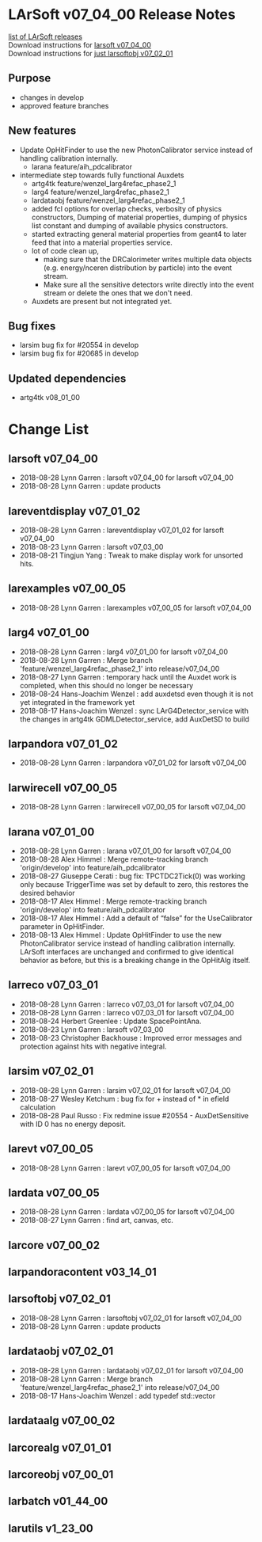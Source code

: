# LArSoft v07_04_00 Release Notes



[list of LArSoft releases](LArSoft_release_list)  
Download instructions for [larsoft v07_04_00](https://scisoft.fnal.gov/scisoft/bundles/larsoft/v07_04_00/larsoft-v07_04_00.html)  
Download instructions for [just larsoftobj v07_02_01](https://scisoft.fnal.gov/scisoft/bundles/larsoftobj/v07_02_01/larsoftobj-v07_02_01.html)

## Purpose

-   changes in develop
-   approved feature branches

## New features

-   Update OpHitFinder to use the new PhotonCalibrator service instead of handling calibration internally.
    -   larana feature/aih_pdcalibrator
-   intermediate step towards fully functional Auxdets
    -   artg4tk feature/wenzel_larg4refac_phase2_1
    -   larg4 feature/wenzel_larg4refac_phase2_1
    -   lardataobj feature/wenzel_larg4refac_phase2_1
    -   added fcl options for overlap checks, verbosity of physics constructors, Dumping of material properties, dumping of physics list constant and dumping of available physics constructors.
    -   started extracting general material properties from geant4 to later feed that into a material properties service.
    -   lot of code clean up,
        -   making sure that the DRCalorimeter writes multiple data objects  
            (e.g. energy/nceren distribution by particle) into the event stream.
        -   Make sure all the sensitive detectors write directly into the event stream or delete the ones that we don't need.
    -   Auxdets are present but not integrated yet.

## Bug fixes

-   larsim bug fix for \#20554 in develop
-   larsim bug fix for \#20685 in develop

## Updated dependencies

-   artg4tk v08_01_00

# Change List

## larsoft v07_04_00

-   2018-08-28 Lynn Garren : larsoft v07_04_00 for larsoft v07_04_00
-   2018-08-28 Lynn Garren : update products

## lareventdisplay v07_01_02

-   2018-08-28 Lynn Garren : lareventdisplay v07_01_02 for larsoft v07_04_00
-   2018-08-23 Lynn Garren : larsoft v07_03_00
-   2018-08-21 Tingjun Yang : Tweak to make display work for unsorted hits.

## larexamples v07_00_05

-   2018-08-28 Lynn Garren : larexamples v07_00_05 for larsoft v07_04_00

## larg4 v07_01_00

-   2018-08-28 Lynn Garren : larg4 v07_01_00 for larsoft v07_04_00
-   2018-08-28 Lynn Garren : Merge branch 'feature/wenzel_larg4refac_phase2_1' into release/v07_04_00
-   2018-08-27 Lynn Garren : temporary hack until the Auxdet work is completed, when this should no longer be necessary
-   2018-08-24 Hans-Joachim Wenzel : add auxdetsd even though it is not yet integrated in the framework yet
-   2018-08-17 Hans-Joachim Wenzel : sync LArG4Detector_service with the changes in artg4tk GDMLDetector_service, add AuxDetSD to build

## larpandora v07_01_02

-   2018-08-28 Lynn Garren : larpandora v07_01_02 for larsoft v07_04_00

## larwirecell v07_00_05

-   2018-08-28 Lynn Garren : larwirecell v07_00_05 for larsoft v07_04_00

## larana v07_01_00

-   2018-08-28 Lynn Garren : larana v07_01_00 for larsoft v07_04_00
-   2018-08-28 Alex Himmel : Merge remote-tracking branch 'origin/develop' into feature/aih_pdcalibrator
-   2018-08-27 Giuseppe Cerati : bug fix: TPCTDC2Tick(0) was working only because TriggerTime was set by default to zero, this restores the desired behavior
-   2018-08-17 Alex Himmel : Merge remote-tracking branch 'origin/develop' into feature/aih_pdcalibrator
-   2018-08-17 Alex Himmel : Add a default of “false” for the UseCalibrator parameter in OpHitFinder.
-   2018-08-13 Alex Himmel : Update OpHitFinder to use the new PhotonCalibrator service instead of handling calibration internally. LArSoft interfaces are unchanged and confirmed to give identical behavior as before, but this is a breaking change in the OpHitAlg itself.

## larreco v07_03_01

-   2018-08-28 Lynn Garren : larreco v07_03_01 for larsoft v07_04_00
-   2018-08-28 Lynn Garren : larreco v07_03_01 for larsoft v07_04_00
-   2018-08-24 Herbert Greenlee : Update SpacePointAna.
-   2018-08-23 Lynn Garren : larsoft v07_03_00
-   2018-08-23 Christopher Backhouse : Improved error messages and protection against hits with negative integral.

## larsim v07_02_01

-   2018-08-28 Lynn Garren : larsim v07_02_01 for larsoft v07_04_00
-   2018-08-27 Wesley Ketchum : bug fix for + instead of \* in efield calculation
-   2018-08-28 Paul Russo : Fix redmine issue \#20554 - AuxDetSensitive with ID 0 has no energy deposit.

## larevt v07_00_05

-   2018-08-28 Lynn Garren : larevt v07_00_05 for larsoft v07_04_00

## lardata v07_00_05

-   2018-08-28 Lynn Garren : lardata v07_00_05 for larsoft v07_04_00
-   2018-08-27 Lynn Garren : find art, canvas, etc.

## larcore v07_00_02

## larpandoracontent v03_14_01

## larsoftobj v07_02_01

-   2018-08-28 Lynn Garren : larsoftobj v07_02_01 for larsoft v07_04_00
-   2018-08-28 Lynn Garren : update products

## lardataobj v07_02_01

-   2018-08-28 Lynn Garren : lardataobj v07_02_01 for larsoft v07_04_00
-   2018-08-28 Lynn Garren : Merge branch 'feature/wenzel_larg4refac_phase2_1' into release/v07_04_00
-   2018-08-17 Hans-Joachim Wenzel : add typedef std::vector<AuxDetSimChannel>

## lardataalg v07_00_02

## larcorealg v07_01_01

## larcoreobj v07_00_01

## larbatch v01_44_00

## larutils v1_23_00
